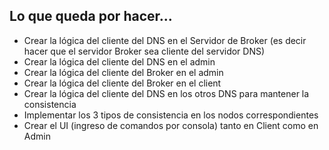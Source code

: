 ## Lo que queda por hacer...
* Crear la lógica del cliente del DNS en el Servidor de Broker (es decir hacer que el servidor Broker sea cliente del servidor DNS)
* Crear la lógica del cliente del DNS en el admin
* Crear la lógica del cliente del Broker en el admin
* Crear la lógica del cliente del Broker en el client
* Crear la lógica del cliente del DNS en los otros DNS para mantener la consistencia
* Implementar los 3 tipos de consistencia en los nodos correspondientes
* Crear el UI (ingreso de comandos por consola) tanto en Client como en Admin